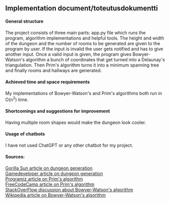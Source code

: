 ## Implementation document/toteutusdokumentti

#### General structure

The project consists of three main parts: app.py file which runs the program, algorithm implementations and helpful tools.
The height and width of the dungeon and the number of rooms to be generated are given to the program by user. If the 
input is invalid the user gets notified and has to give another input. Once a valid input is given, the program gives
Bowyer-Watson's algorithm a bunch of coordinates that get turned into a Delaunay's triangulation. Then Prim's algorithm 
turns it into a minimum spanning tree and finally rooms and hallways are generated.

#### Achieved time and space requirements

My implementations of Bowyer-Watson's and Prim's algorithms both run in O(n<sup>2</sup>) time.

#### Shortcomings and suggestions for improvement

Having multiple room shapes would make the dungeon look cooler.

#### Usage of chatbots

I have not used ChatGPT or any other chatbot for my project.

#### Sources:

[Gorilla Sun article on dungeon generation](https://www.gorillasun.de/blog/bowyer-watson-algorithm-for-delaunay-triangulation/)\
[Gamedeveloper article on dungeon generation](https://www.gamedeveloper.com/programming/procedural-dungeon-generation-algorithm#close-modal)\
[Programiz article on Prim's algorithm](https://www.programiz.com/dsa/prim-algorithm)\
[FreeCodeCamp article on Prim's algorithm](https://www.freecodecamp.org/news/prims-algorithm-explained-with-pseudocode/)\
[StackOverFlow discussion about Bowyer-Watson's algorithm](https://stackoverflow.com/questions/58116412/a-bowyer-watson-delaunay-triangulation-i-implemented-doesnt-remove-the-triangle)\
[Wikipedia article on Bowyer-Watson's algorithm](https://en.wikipedia.org/wiki/Bowyer%E2%80%93Watson_algorithm)
